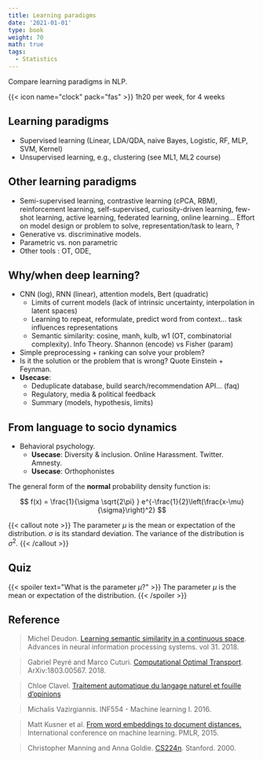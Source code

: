 ```yaml
---
title: Learning paradigms
date: '2021-01-01'
type: book
weight: 70
math: true
tags:
  - Statistics
---
```


Compare learning paradigms in NLP.

<!--more-->

{{< icon name="clock" pack="fas" >}} 1h20 per week, for 4 weeks

## Learning paradigms

- Supervised learning (Linear, LDA/QDA, naive Bayes, Logistic, RF, MLP, SVM, Kernel)
- Unsupervised learning, e.g., clustering (see ML1, ML2 course)

## Other learning paradigms

- Semi-supervised learning, contrastive learning (cPCA, RBM), reinforcement learning, self-supervised, curiosity-driven learning, few-shot learning, active learning, federated learning, online learning…  Effort on model design or problem to solve, representation/task to learn, ?
- Generative vs. discriminative models.
- Parametric vs. non parametric
- Other tools : OT, ODE, 

## Why/when deep learning?

- CNN (log), RNN (linear), attention models, Bert (quadratic)
    - Limits of current models (lack of intrinsic uncertainty, interpolation in latent spaces)
    - Learning to repeat, reformulate, predict word from context… task influences representations
    - Semantic similarity: cosine, manh, kulb, w1 (OT, combinatorial complexity). Info Theory. Shannon (encode) vs Fisher (param)
- Simple preprocessing + ranking can solve your problem?
- Is it the solution or the problem that is wrong? Quote Einstein + Feynman.
- **Usecase**:
    - Deduplicate database, build search/recommendation API… (faq)
    - Regulatory, media & political feedback
    - Summary (models, hypothesis, limits)


## From language to socio dynamics

- Behavioral psychology.
    - **Usecase**: Diversity & inclusion. Online Harassment. Twitter. Amnesty.
    - **Usecase**: Orthophonistes


The general form of the **normal** probability density function is:

$$
f(x) = \frac{1}{\sigma \sqrt{2\pi} } e^{-\frac{1}{2}\left(\frac{x-\mu}{\sigma}\right)^2}
$$

{{< callout note >}}
The parameter $\mu$ is the mean or expectation of the distribution.
$\sigma$ is its standard deviation.
The variance of the distribution is $\sigma^{2}$.
{{< /callout >}}

## Quiz

{{< spoiler text="What is the parameter $\mu$?" >}}
The parameter $\mu$ is the mean or expectation of the distribution.
{{< /spoiler >}}

## Reference

> Michel Deudon. [Learning semantic similarity in a continuous space](https://proceedings.neurips.cc/paper/2018/hash/97e8527feaf77a97fc38f34216141515-Abstract.html). Advances in neural information processing systems. vol 31. 2018.

> Gabriel Peyré and Marco Cuturi. [Computational Optimal Transport](https://optimaltransport.github.io/book/). ArXiv:1803.00567. 2018.

> Chloe Clavel. [Traitement automatique du langage naturel et fouille d’opinions](https://clavel.wp.imt.fr/teaching/)

> Michalis Vazirgiannis. INF554 - Machine learning I. 2016.

> Matt Kusner et al. [From word embeddings to document distances.](https://proceedings.mlr.press/v37/kusnerb15.pdf) International conference on machine learning. PMLR, 2015.

> Christopher Manning and Anna Goldie. [CS224n](https://web.stanford.edu/class/cs224n/). Stanford. 2000.

